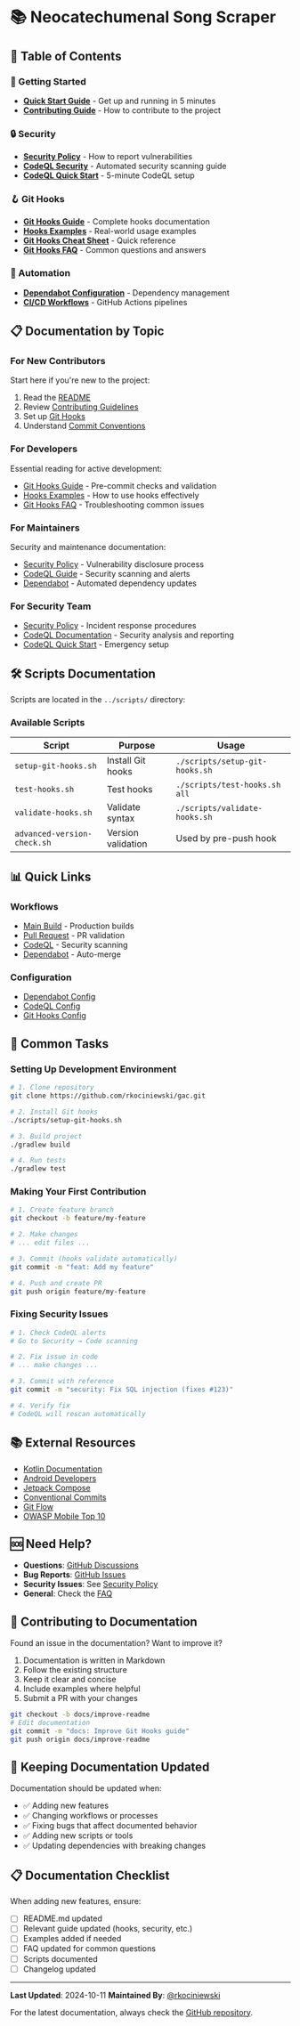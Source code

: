 # 📚 Neocatechumenal Song Scraper

## 📖 Table of Contents

### 🚀 Getting Started

- **[Quick Start Guide](../README.md#getting-started)** - Get up and running in 5 minutes
- **[Contributing Guide](../CONTRIBUTING.md)** - How to contribute to the project

### 🔒 Security

- **[Security Policy](SECURITY.md)** - How to report vulnerabilities
- **[CodeQL Security](CODEQL.md)** - Automated security scanning guide
- **[CodeQL Quick Start](CODEQL_QUICKSTART.md)** - 5-minute CodeQL setup

### 🪝 Git Hooks

- **[Git Hooks Guide](GIT_HOOKS.md)** - Complete hooks documentation
- **[Hooks Examples](HOOKS_EXAMPLES.md)** - Real-world usage examples
- **[Git Hooks Cheat Sheet](GIT_HOOKS_CHEATSHEET.md)** - Quick reference
- **[Git Hooks FAQ](GIT_HOOKS_FAQ.md)** - Common questions and answers

### 🤖 Automation

- **[Dependabot Configuration](DEPENDABOT.md)** - Dependency management
- **[CI/CD Workflows](../.github/workflows/)** - GitHub Actions pipelines

## 📋 Documentation by Topic

### For New Contributors

Start here if you're new to the project:

1. Read the [README](../README.md)
2. Review [Contributing Guidelines](../CONTRIBUTING.md)
3. Set up [Git Hooks](GIT_HOOKS.md)
4. Understand [Commit Conventions](GIT_HOOKS_CHEATSHEET.md)

### For Developers

Essential reading for active development:

- [Git Hooks Guide](GIT_HOOKS.md) - Pre-commit checks and validation
- [Hooks Examples](HOOKS_EXAMPLES.md) - How to use hooks effectively
- [Git Hooks FAQ](GIT_HOOKS_FAQ.md) - Troubleshooting common issues

### For Maintainers

Security and maintenance documentation:

- [Security Policy](SECURITY.md) - Vulnerability disclosure process
- [CodeQL Guide](CODEQL.md) - Security scanning and alerts
- [Dependabot](DEPENDABOT.md) - Automated dependency updates

### For Security Team

- [Security Policy](SECURITY.md) - Incident response procedures
- [CodeQL Documentation](CODEQL.md) - Security analysis and reporting
- [CodeQL Quick Start](CODEQL_QUICKSTART.md) - Emergency setup

## 🛠️ Scripts Documentation

Scripts are located in the `../scripts/` directory:

### Available Scripts

| Script                      | Purpose            | Usage                          |
|-----------------------------|--------------------|--------------------------------|
| `setup-git-hooks.sh`        | Install Git hooks  | `./scripts/setup-git-hooks.sh` |
| `test-hooks.sh`             | Test hooks         | `./scripts/test-hooks.sh all`  |
| `validate-hooks.sh`         | Validate syntax    | `./scripts/validate-hooks.sh`  |
| `advanced-version-check.sh` | Version validation | Used by pre-push hook          |

## 📊 Quick Links

### Workflows

- [Main Build](../.github/workflows/main.yml) - Production builds
- [Pull Request](../.github/workflows/pull-request.yml) - PR validation
- [CodeQL](../.github/workflows/codeql.yml) - Security scanning
- [Dependabot](../.github/workflows/dependabot-auto-merge.yml) - Auto-merge

### Configuration

- [Dependabot Config](../.github/dependabot/dependabot.yml)
- [CodeQL Config](../.github/codeql/codeql-config.yml)
- [Git Hooks Config](../.githooks/config)

## 🎯 Common Tasks

### Setting Up Development Environment

```bash
# 1. Clone repository
git clone https://github.com/rkociniewski/gac.git

# 2. Install Git hooks
./scripts/setup-git-hooks.sh

# 3. Build project
./gradlew build

# 4. Run tests
./gradlew test
```

### Making Your First Contribution

```bash
# 1. Create feature branch
git checkout -b feature/my-feature

# 2. Make changes
# ... edit files ...

# 3. Commit (hooks validate automatically)
git commit -m "feat: Add my feature"

# 4. Push and create PR
git push origin feature/my-feature
```

### Fixing Security Issues

```bash
# 1. Check CodeQL alerts
# Go to Security → Code scanning

# 2. Fix issue in code
# ... make changes ...

# 3. Commit with reference
git commit -m "security: Fix SQL injection (fixes #123)"

# 4. Verify fix
# CodeQL will rescan automatically
```

## 📚 External Resources

- [Kotlin Documentation](https://kotlinlang.org/docs/)
- [Android Developers](https://developer.android.com/)
- [Jetpack Compose](https://developer.android.com/jetpack/compose)
- [Conventional Commits](https://www.conventionalcommits.org/)
- [Git Flow](https://nvie.com/posts/a-successful-git-branching-model/)
- [OWASP Mobile Top 10](https://owasp.org/www-project-mobile-top-10/)

## 🆘 Need Help?

- **Questions**: [GitHub Discussions](https://github.com/rkociniewski/gac/discussions)
- **Bug Reports**: [GitHub Issues](https://github.com/rkociniewski/gac/issues)
- **Security Issues**: See [Security Policy](SECURITY.md)
- **General**: Check the [FAQ](GIT_HOOKS_FAQ.md)

## 📝 Contributing to Documentation

Found an issue in the documentation? Want to improve it?

1. Documentation is written in Markdown
2. Follow the existing structure
3. Keep it clear and concise
4. Include examples where helpful
5. Submit a PR with your changes

```bash
git checkout -b docs/improve-readme
# Edit documentation
git commit -m "docs: Improve Git Hooks guide"
git push origin docs/improve-readme
```

## 🔄 Keeping Documentation Updated

Documentation should be updated when:

- ✅ Adding new features
- ✅ Changing workflows or processes
- ✅ Fixing bugs that affect documented behavior
- ✅ Adding new scripts or tools
- ✅ Updating dependencies with breaking changes

## 📋 Documentation Checklist

When adding new features, ensure:

- [ ] README.md updated
- [ ] Relevant guide updated (hooks, security, etc.)
- [ ] Examples added if needed
- [ ] FAQ updated for common questions
- [ ] Scripts documented
- [ ] Changelog updated

---

**Last Updated**: 2024-10-11
**Maintained By**: [@rkociniewski](https://github.com/rkociniewski)

For the latest documentation, always check the [GitHub repository](https://github.com/rkociniewski/gac).
